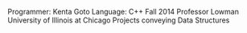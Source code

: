 Programmer:  Kenta Goto
Language: C++
Fall 2014
Professor Lowman
University of Illinois at Chicago
Projects conveying Data Structures
